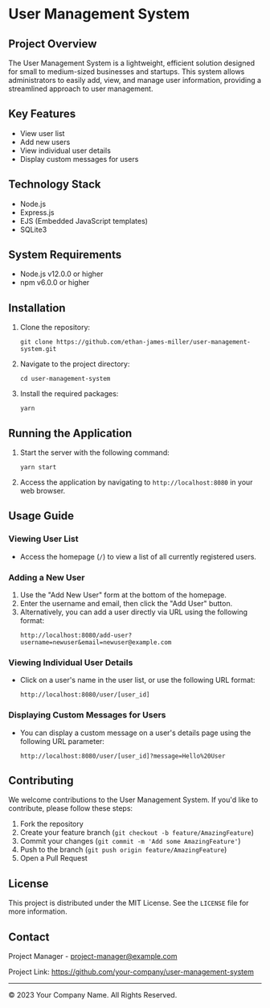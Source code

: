 # User Management System

## Project Overview

The User Management System is a lightweight, efficient solution designed for small to medium-sized businesses and startups. This system allows administrators to easily add, view, and manage user information, providing a streamlined approach to user management.

## Key Features

- View user list
- Add new users
- View individual user details
- Display custom messages for users

## Technology Stack

- Node.js
- Express.js
- EJS (Embedded JavaScript templates)
- SQLite3

## System Requirements

- Node.js v12.0.0 or higher
- npm v6.0.0 or higher

## Installation

1. Clone the repository:

   ```
   git clone https://github.com/ethan-james-miller/user-management-system.git
   ```

2. Navigate to the project directory:

   ```
   cd user-management-system
   ```

3. Install the required packages:
   ```
   yarn
   ```

## Running the Application

1. Start the server with the following command:

   ```
   yarn start
   ```

2. Access the application by navigating to `http://localhost:8080` in your web browser.

## Usage Guide

### Viewing User List

- Access the homepage (`/`) to view a list of all currently registered users.

### Adding a New User

1. Use the "Add New User" form at the bottom of the homepage.
2. Enter the username and email, then click the "Add User" button.
3. Alternatively, you can add a user directly via URL using the following format:
   ```
   http://localhost:8080/add-user?username=newuser&email=newuser@example.com
   ```

### Viewing Individual User Details

- Click on a user's name in the user list, or use the following URL format:
  ```
  http://localhost:8080/user/[user_id]
  ```

### Displaying Custom Messages for Users

- You can display a custom message on a user's details page using the following URL parameter:
  ```
  http://localhost:8080/user/[user_id]?message=Hello%20User
  ```

## Contributing

We welcome contributions to the User Management System. If you'd like to contribute, please follow these steps:

1. Fork the repository
2. Create your feature branch (`git checkout -b feature/AmazingFeature`)
3. Commit your changes (`git commit -m 'Add some AmazingFeature'`)
4. Push to the branch (`git push origin feature/AmazingFeature`)
5. Open a Pull Request

## License

This project is distributed under the MIT License. See the `LICENSE` file for more information.

## Contact

Project Manager - project-manager@example.com

Project Link: https://github.com/your-company/user-management-system

---

© 2023 Your Company Name. All Rights Reserved.
